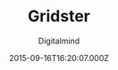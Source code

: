 ---
title: Gridster
github: 'https://github.com/DigitalMindCH/gridster-jekyll-theme'
demo: 'http://digitalmind.ch/themes/gridster-jekyll-theme/demo/'
author: Digitalmind
ssg:
  - Jekyll
cms:
  - No Cms
date: 2015-09-16T16:20:07.000Z
github_branch: master
description: a jekyll theme in material design
stale: true
---